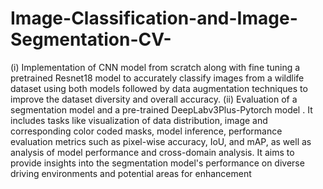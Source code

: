 # Image-Classification-and-Image-Segmentation-CV-
(i) Implementation of CNN model from scratch along with fine tuning a pretrained Resnet18 model to accurately classify images from a wildlife dataset using both models followed by data augmentation techniques to improve the dataset diversity and overall accuracy.
(ii) Evaluation of a segmentation model and a pre-trained DeepLabv3Plus-Pytorch model . It includes tasks like visualization of data distribution, image and corresponding color coded masks, model inference, performance evaluation metrics such as pixel-wise accuracy, IoU, and mAP, as well as analysis of model performance and cross-domain analysis. It aims to provide insights into the segmentation model's performance on diverse driving environments and potential areas for enhancement

